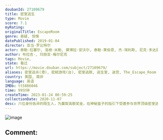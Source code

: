 ```yaml
---
doubanId: 27109679
title: 密室逃生
type: Movie
score: 7.1
myRating: 
originalTitle: EscapeRoom
genre: 悬疑, 惊悚
datePublished: 2019-01-04
director: 亚当·罗比特尔
actor: 泰勒·拉塞尔, 洛根·米勒, 黛博拉·安沃尔, 泰勒·莱伯恩, 杰·埃利斯, 尼克·多达尼, 杰西卡·萨顿, 约里克·范·韦杰宁根, 杰米, 亚当·罗比特尔, 韦尔·廷德尔, 肯尼思·霍, 科尼利厄斯·吉尼, 保罗·汉普赛尔, 佩泰·塞彭克, 丹·格伦伯格, 吉诺·李, 巴特·富歇, 杰里米·博阿多, 英格·贝克曼, 加里·格林
author: 布拉吉·, 玛丽亚·梅尔尼克
tags: Movie, 
state: 看过
url: https://movie.douban.com/subject/27109679/
aliases: 密室逃杀(港), 密弑游戏(台), 密室逃脱, 逃生室, 迷宫, The_Escape_Room
country: 美国, 南非
language: 英语
IMDb: tt5886046
time: 99分钟
createTime: 2023-01-24 00:59:25
collectionDate: 2020-11-07
desc: 六位身份各异的陌生人，为赢取高额奖金，在神秘盒子的指引下受邀参与世界顶级密室逃脱游戏。谁知密室内布局精良机关重重，陷阱遍布杀机暗藏。是刺激游戏，还是博命赌局？谁在背后操控这一切？谁能够成功破解谜局，逃...
---
```


![image](p2543631842.jpg)

Comment: 
---

